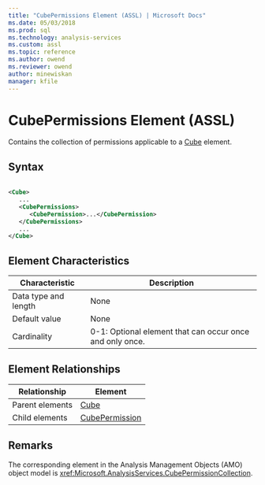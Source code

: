 ```yaml
---
title: "CubePermissions Element (ASSL) | Microsoft Docs"
ms.date: 05/03/2018
ms.prod: sql
ms.technology: analysis-services
ms.custom: assl
ms.topic: reference
ms.author: owend
ms.reviewer: owend
author: minewiskan
manager: kfile
---
```

# CubePermissions Element (ASSL)

  Contains the collection of permissions applicable to a [Cube](objects/cube-element-assl.md) element.  
  
## Syntax  
  
```xml  
  
<Cube>  
   ...  
   <CubePermissions>  
      <CubePermission>...</CubePermission>  
   </CubePermissions>  
   ...  
</Cube>  
```  
  
## Element Characteristics  
  
|Characteristic|Description|  
|--------------------|-----------------|  
|Data type and length|None|  
|Default value|None|  
|Cardinality|0-1: Optional element that can occur once and only once.|  
  
## Element Relationships  
  
|Relationship|Element|  
|------------------|-------------|  
|Parent elements|[Cube](objects/cube-element-assl.md)|  
|Child elements|[CubePermission](objects/cubepermission-element-assl.md)|  
  
## Remarks  
 The corresponding element in the Analysis Management Objects (AMO) object model is <xref:Microsoft.AnalysisServices.CubePermissionCollection>.  
